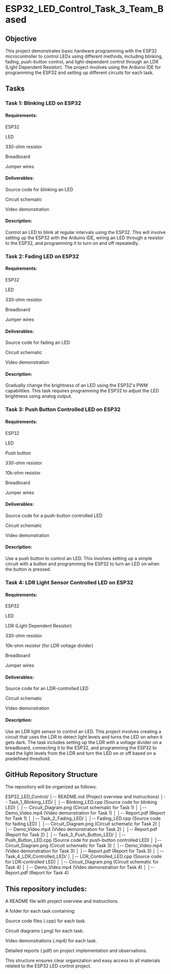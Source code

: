 # ESP32_LED_Control_Task_3_Team_Based
## Objective
This project demonstrates basic hardware programming with the ESP32 microcontroller to control LEDs using different methods, including blinking, fading, push-button control, and light-dependent control through an LDR (Light Dependent Resistor). The project involves using the Arduino IDE for programming the ESP32 and setting up different circuits for each task.

## Tasks
### Task 1: Blinking LED on ESP32
#### Requirements:
ESP32

LED

330-ohm resistor

Breadboard

Jumper wires

#### Deliverables:
Source code for blinking an LED

Circuit schematic

Video demonstration

#### Description:
Control an LED to blink at regular intervals using the ESP32. This will involve setting up the ESP32 with the Arduino IDE, wiring an LED through a resistor to the ESP32, and programming it to turn on and off repeatedly.

### Task 2: Fading LED on ESP32
#### Requirements:
ESP32

LED

330-ohm resistor

Breadboard

Jumper wires

#### Deliverables:
Source code for fading an LED

Circuit schematic

Video demonstration

#### Description:
Gradually change the brightness of an LED using the ESP32's PWM capabilities. This task requires programming the ESP32 to adjust the LED brightness using analog output.

### Task 3: Push Button Controlled LED on ESP32
#### Requirements:
ESP32

LED

Push button

330-ohm resistor

10k-ohm resistor

Breadboard

Jumper wires

#### Deliverables:
Source code for a push-button controlled LED

Circuit schematic

Video demonstration

#### Description:
Use a push button to control an LED. This involves setting up a simple circuit with a button and programming the ESP32 to turn an LED on when the button is pressed.

### Task 4: LDR Light Sensor Controlled LED on ESP32
#### Requirements:
ESP32

LED

LDR (Light Dependent Resistor)

330-ohm resistor

10k-ohm resistor (for LDR voltage divider)

Breadboard

Jumper wires

#### Deliverables:
Source code for an LDR-controlled LED

Circuit schematic

Video demonstration

#### Description:
Use an LDR light sensor to control an LED. This project involves creating a circuit that uses the LDR to detect light levels and turns the LED on when it gets dark. The task includes setting up the LDR with a voltage divider on a breadboard, connecting it to the ESP32, and programming the ESP32 to read the light levels from the LDR and turn the LED on or off based on a predefined threshold.

## GitHub Repository Structure
The repository will be organized as follows:

ESP32_LED_Control/
│-- README.md                  (Project overview and instructions)
│-- Task_1_Blinking_LED/
│   │-- Blinking_LED.cpp       (Source code for blinking LED)
│   │-- Circuit_Diagram.png    (Circuit schematic for Task 1)
│   │-- Demo_Video.mp4         (Video demonstration for Task 1)
│   │-- Report.pdf             (Report for Task 1)
│
│-- Task_2_Fading_LED/
│   │-- Fading_LED.cpp         (Source code for fading LED)
│   │-- Circuit_Diagram.png    (Circuit schematic for Task 2)
│   │-- Demo_Video.mp4         (Video demonstration for Task 2)
│   │-- Report.pdf             (Report for Task 2)
│
│-- Task_3_Push_Button_LED/
│   │-- Push_Button_LED.cpp    (Source code for push-button controlled LED)
│   │-- Circuit_Diagram.png    (Circuit schematic for Task 3)
│   │-- Demo_Video.mp4         (Video demonstration for Task 3)
│   │-- Report.pdf             (Report for Task 3)
│
│-- Task_4_LDR_Controlled_LED/
│   │-- LDR_Controlled_LED.cpp (Source code for LDR-controlled LED)
│   │-- Circuit_Diagram.png    (Circuit schematic for Task 4)
│   │-- Demo_Video.mp4         (Video demonstration for Task 4)
│   │-- Report.pdf             (Report for Task 4)
## This repository includes:
A README file with project overview and instructions.

A folder for each task containing:

Source code files (.cpp) for each task.

Circuit diagrams (.png) for each task.

Video demonstrations (.mp4) for each task.

Detailed reports (.pdf) on project implementation and observations.

This structure ensures clear organization and easy access to all materials related to the ESP32 LED control project.
